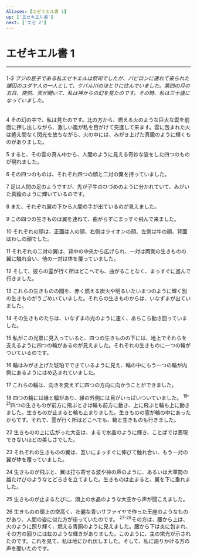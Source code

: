 ```yaml
---
Aliases: [エゼキエル書 1]
up: ['エゼキエル書']
next: ['エゼ 2']
---
```

# エゼキエル書 1

***
###### 1-3 ブジの息子である私エゼキエルは祭司でしたが、バビロンに連れて来られた捕囚のユダヤ人の一人として、ケバル川のほとりに住んでいました。第四の月の五日、突然、天が開いて、私は神からの幻を見たのです。その時、私は三十歳になっていました。 



4 
その幻の中で、私は見たのです。北の方から、燃える火のような巨大な雲を前面に押し出しながら、激しい嵐が私を目がけて突進して来ます。雲に包まれた火は絶え間なく閃光を放ちながら、火の中には、みがき上げた真鍮のように輝くものがありました。 



5 
すると、その雲の真ん中から、人間のように見える奇妙な姿をした四つのものが現れました。 



6 
その四つのものは、それぞれ四つの顔と二対の翼を持っていました。 



7 
足は人間の足のようですが、先が子牛のひづめのように分かれていて、みがいた真鍮のように輝いているのです。 



8 
また、それぞれ翼の下から人間の手が出ているのが見えました。 



9 
この四つの生きものは翼を連ねて、曲がらずにまっすぐ飛んで来ました。 



10 
それぞれの顔は、正面は人の顔、右側はライオンの顔、左側は牛の顔、背面はわしの顔でした。 



11 
それぞれの二対の翼は、背中の中央から広げられ、一対は両側の生きものの翼に触れ合い、他の一対は体を覆っていました。 



12 
そして、彼らの霊が行く所はどこへでも、曲がることなく、まっすぐに進んで行きました。 



13 
これらの生きものの間を、赤く燃える炭火や明るいたいまつのように輝く別の生きものがうごめいていました。それらの生きものからは、いなずまが出ていました。 



14 
その生きものたちは、いなずまの光のように速く、あちこち動き回っていました。 



15 
私がこの光景に見入っていると、四つの生きものの下には、地上でそれらを支えるように四つの輪があるのが見えました。それぞれの生きものに一つの輪がついているのです。 



16 
輪はみがき上げた琥珀でできているように見え、輪の中にもう一つの輪が内側にあるようにはめ込まれていました。 



17 
これらの輪は、向きを変えずに四つの方向に向かうことができました。 



18 
四つの輪には縁と輻があり、縁の外側には目がいっぱいついていました。 <sup class="versenum">19-21</sup>四つの生きものが前方に飛ぶときは輪も前方に動き、上に飛ぶと輪も上に動きました。生きものが止まると輪も止まりました。生きものの霊が輪の中にあったからです。それで、霊が行く所はどこへでも、輪と生きものも行きました。 



22 
生きものの上に広がった大空は、まるで水晶のように輝き、ことばでは表現できないほどの美しさでした。 



23 
それぞれの生きものの翼は、互いにまっすぐに伸びて触れ合い、もう一対の翼が体を覆っていました。 



24 
生きものが飛ぶと、翼は打ち寄せる波や神の声のように、あるいは大軍勢の雄たけびのようなとどろきを立てました。生きものは止まると、翼を下に垂れました。 



25 
生きものが止まるたびに、頭上の水晶のような大空から声が聞こえました。 



26 
生きものの頭上の空高く、壮麗な青いサファイヤで作った王座のようなものがあり、人間の姿に似た方が座っていたのです。 <sup class="versenum">27-28</sup>その方は、腰から上は、火のように照り輝く、燃える青銅のように見えました。腰から下は炎に包まれ、その方の回りには虹のような輝きがありました。このように、主の栄光が示されたのです。これを見て、私は地にひれ伏しました。そして、私に語りかける方の声を聞いたのです。
